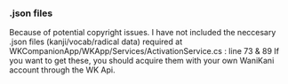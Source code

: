 ### .json files

Because of potential copyright issues. I have not included the neccesary .json files (kanji/vocab/radical data) required at WKCompanionApp/WKApp/Services/ActivationService.cs : line 73 & 89
If you want to get these, you should acquire them with your own WaniKani account through the WK Api.
